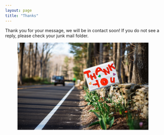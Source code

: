 ```yaml
---
layout: page
title: "Thanks"
---
```

<p> </p>

Thank you for your message, we will be in contact soon! If you do not see a reply, please check your junk mail folder.

<figure>
  <img src="assets/images/thanks.jpg" />
</figure>
